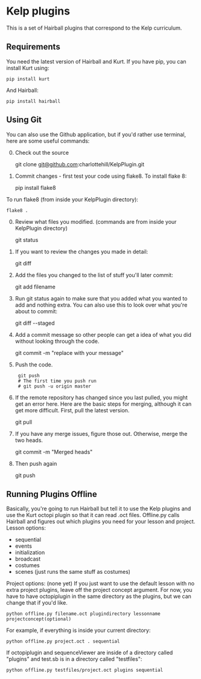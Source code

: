 # Kelp plugins
This is a set of Hairball plugins that correspond to the Kelp curriculum.

## Requirements
You need the latest version of Hairball and Kurt. If you have pip, you can install Kurt using:

	pip install kurt

And Hairball:

	pip install hairball

## Using Git
You can also use the Github application, but if you'd rather use terminal, here are some useful commands:

0. Check out the source

	git clone git@github.com:charlottehill/KelpPlugin.git

0. Commit changes - first test your code using flake8. To install flake 8:

	pip install flake8

To run flake8 (from inside your KelpPlugin directory):

	flake8 .

0. Review what files you modified. (commands are from inside your KelpPlugin directory)

	git status

0. If you want to review the changes you made in detail:

	git diff

0. Add the files you changed to the list of stuff you'll later commit:

	git add filename

0. Run git status again to make sure that you added what you wanted to add and nothing extra. You can also use this to look over what you're about to commit:

	git diff --staged

0. Add a commit message so other people can get a idea of what you did without looking through the code.

	git commit -m "replace with your message"

0. Push the code.

        git push
        # The first time you push run
        # git push -u origin master

0. If the remote repository has changed since you last pulled, you might get an error here. Here are the basic steps for merging, although it can get more difficult. First, pull the latest version.

	git pull

0. If you have any merge issues, figure those out. Otherwise, merge the two heads.

	git commit -m "Merged heads"

0. Then push again

	git push

## Running Plugins Offline
Basically, you're going to run Hairball but tell it to use the Kelp plugins and use the Kurt octopi plugin so that it can read .oct files. Offline.py calls Hairball and figures out which plugins you need for your lesson and project.
Lesson options:

* sequential
* events
* initialization
* broadcast
* costumes
* scenes (just runs the same stuff as costumes)

Project options:
(none yet)
If you just want to use the default lesson with no extra project plugins, leave off the project concept argument.
For now, you have to have octopiplugin in the same directory as the plugins, but we can change that if you'd like.

	python offline.py filename.oct plugindirectory lessonname projectconcept(optional)

For example, if everything is inside your current directory:

	python offline.py project.oct . sequential

If octopiplugin and sequenceViewer are inside of a directory called "plugins" and test.sb is in a directory called "testfiles":

	python offline.py testfiles/project.oct plugins sequential